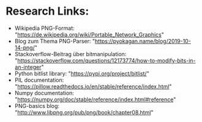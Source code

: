 # Research Links:
- Wikipedia PNG-Format: "https://de.wikipedia.org/wiki/Portable_Network_Graphics"
- Blog zum Thema PNG-Parser: "https://pyokagan.name/blog/2019-10-14-png/"
- Stackoverflow-Beitrag über bitmanipulation: "https://stackoverflow.com/questions/12173774/how-to-modify-bits-in-an-integer"
- Python bitlist library: "https://pypi.org/project/bitlist/"
- PIL documentation: "https://pillow.readthedocs.io/en/stable/reference/index.html"
- Numpy documentation: "https://numpy.org/doc/stable/reference/index.html#reference"
- PNG-basics blog: "http://www.libpng.org/pub/png/book/chapter08.html"
